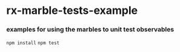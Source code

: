 # rx-marble-tests-example
### examples for using the marbles to unit test observables

```npm install```
```npm test```
